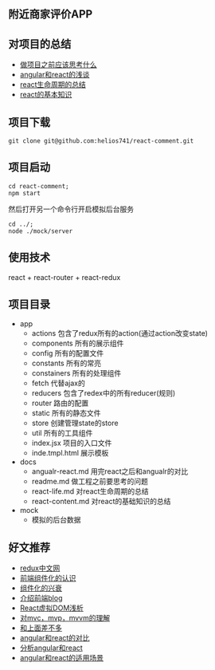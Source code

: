 ## 附近商家评价APP

## 对项目的总结

- [做项目之前应该思考什么](https://github.com/helios741/react-comment/tree/master/docs)
- [angular和react的浅谈](https://github.com/helios741/react-comment/blob/master/docs/angualr-react.md)
- [react生命周期的总结](https://github.com/helios741/react-comment/blob/master/docs/react-life.md)
- [react的基本知识](https://github.com/helios741/react-comment/blob/master/docs/react-content.md)

## 项目下载

```
git clone git@github.com:helios741/react-comment.git
```

## 项目启动

```
cd react-comment;
npm start
```
然后打开另一个命令行开启模拟后台服务

```
cd ../;
node ./mock/server
```



## 使用技术
react + react-router + react-redux

## 项目目录

- app
	+ actions 包含了redux所有的action(通过action改变state)
	+ components 所有的展示组件
	+ config 所有的配置文件
	+ constants 所有的常亮
	+ constainers 所有的处理组件 
	+ fetch 代替ajax的
	+ reducers 包含了redex中的所有reducer(规则)
	+ router 路由的配置
	+ static 所有的静态文件
	+ store 创建管理state的store
	+ util 所有的工具组件
	+ index.jsx 项目的入口文件
	+ inde.tmpl.html 展示模板
- docs
	+ angualr-react.md 用完react之后和angualr的对比
	+ readme.md  做工程之前要思考的问题
	+ react-life.md 对react生命周期的总结
	+ react-content.md 对react的基础知识的总结
- mock 
	+ 模拟的后台数据

## 好文推荐
- [redux中文网](http://cn.redux.js.org/)
- [前端组件化的认识](http://chping.website/2016/11/04/%E5%89%8D%E7%AB%AF%E7%BB%84%E4%BB%B6%E5%8C%96%E7%9A%84%E8%AE%A4%E8%AF%86前端组件化的认识/)
- [组件化的兴衰](https://github.com/xufei/blog/issues/3)
- [介绍前端blog](https://github.com/chping2125/blog)
- [React虚拟DOM浅析](http://www.alloyteam.com/2015/10/react-virtual-analysis-of-the-dom/)
- [对mvc，mvp，mvvm的理解](https://www.zhihu.com/question/20148405)
- [和上面差不多](http://www.cnblogs.com/indream/p/3602348.html)
- [angular和react的对比](http://www.reqianduan.com/3003.html)
- [分析angular和react](http://www.alloyteam.com/2015/05/关于angular和react/)
- [angular和react的适用场景](https://www.zhihu.com/question/23444167)